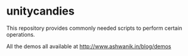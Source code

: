 unitycandies
============

This repository provides commonly needed scripts to perform certain operations.

All the demos all available at http://www.ashwanik.in/blog/demos
